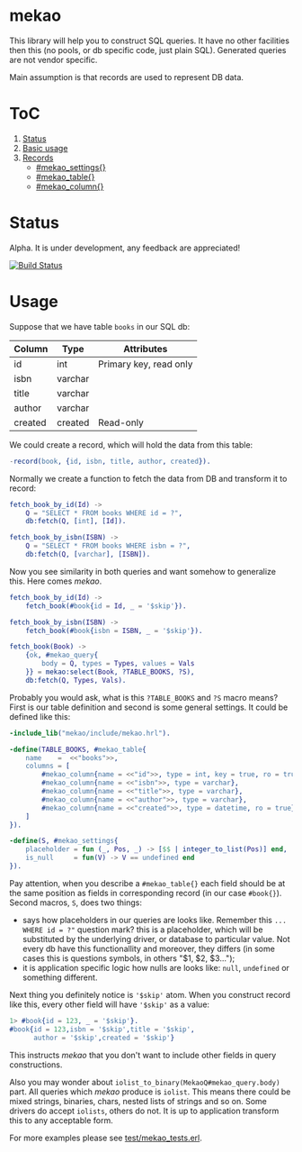 # mekao

This library will help you to construct SQL queries. It have no other
facilities then this (no pools, or db specific code, just plain SQL).
Generated queries are not vendor specific.

Main assumption is that records are used to represent DB data.


# ToC
1.  [Status](#status)
2.  [Basic usage](#usage)
3.  [Records](doc/records.md#toc)
    * [#mekao_settings{}](doc/records.md#mekao_settings)
    * [#mekao_table{}](doc/records.md#mekao_table)
    * [#mekao_column{}](doc/records.md#mekao_column)

# Status

Alpha. It is under development, any feedback are appreciated!

[![Build Status](https://secure.travis-ci.org/ddosia/mekao.png?branch=master)](http://travis-ci.org/ddosia/mekao)

# Usage

Suppose that we have table `books` in our SQL db:

| Column    | Type    | Attributes                  |
|-----------|---------|-----------------------------|
| id        | int     | Primary key, read only      |
| isbn      | varchar |                             |
| title     | varchar |                             |
| author    | varchar |                             |
| created   | created | Read-only                   |

We could create a record, which will hold the data from this table:

```erlang
-record(book, {id, isbn, title, author, created}).
```

Normally we create a function to fetch the data from DB and transform it to
record:

```erlang
fetch_book_by_id(Id) ->
    Q = "SELECT * FROM books WHERE id = ?",
    db:fetch(Q, [int], [Id]).

fetch_book_by_isbn(ISBN) ->
    Q = "SELECT * FROM books WHERE isbn = ?",
    db:fetch(Q, [varchar], [ISBN]).
```
Now you see similarity in both queries and want somehow to generalize this.
Here comes *mekao*.

```erlang
fetch_book_by_id(Id) ->
    fetch_book(#book{id = Id, _ = '$skip'}).

fetch_book_by_isbn(ISBN) ->
    fetch_book(#book{isbn = ISBN, _ = '$skip'}).

fetch_book(Book) ->
    {ok, #mekao_query{
        body = Q, types = Types, values = Vals
    }} = mekao:select(Book, ?TABLE_BOOKS, ?S),
    db:fetch(Q, Types, Vals).
```

Probably you would ask, what is this `?TABLE_BOOKS` and `?S`
macro means?
First is our table definition and second is some general settings. It could be
defined like this:

```erlang
-include_lib("mekao/include/mekao.hrl").

-define(TABLE_BOOKS, #mekao_table{
    name    =  <<"books">>,
    columns = [
        #mekao_column{name = <<"id">>, type = int, key = true, ro = true},
        #mekao_column{name = <<"isbn">>, type = varchar},
        #mekao_column{name = <<"title">>, type = varchar},
        #mekao_column{name = <<"author">>, type = varchar},
        #mekao_column{name = <<"created">>, type = datetime, ro = true}
    ]
}).

-define(S, #mekao_settings{
    placeholder = fun (_, Pos, _) -> [$$ | integer_to_list(Pos)] end,
    is_null     = fun(V) -> V == undefined end
}).
```

Pay attention, when you describe a `#mekao_table{}` each field should be at
the same position as fields in corresponding record (in our case `#book{}`).
Second macros, `S`, does two things:
  * says how placeholders in our queries are looks like. Remember this
    `... WHERE id = ?"` question mark? this is a placeholder, which
    will be substituted by the underlying driver, or database to particular
    value. Not every db have this functionallity and moreover, they differs
    (in some cases this is questions symbols, in others "$1, $2, $3...");
  * it is application specific logic how nulls are looks like: `null`,
    `undefined` or something different.

Next thing you definitely notice is `'$skip'` atom. When you construct record
like this, every other field will have `'$skip'` as a value:
```erlang
1> #book{id = 123, _ = '$skip'}.
#book{id = 123,isbn = '$skip',title = '$skip',
      author = '$skip',created = '$skip'}
```
This instructs *mekao* that you don't want to include other fields in query
constructions.

Also you may wonder about `iolist_to_binary(MekaoQ#mekao_query.body)` part.
All queries which *mekao* produce is `iolist`. This means there could be mixed
strings, binaries, chars, nested lists of strings and so on. Some drivers
do accept `iolists`, others do not. It is up to application transform this to
any acceptable form.

For more examples please see [test/mekao_tests.erl](test/mekao_tests.erl).
